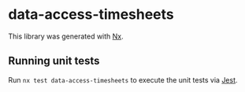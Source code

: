 # data-access-timesheets

This library was generated with [Nx](https://nx.dev).

## Running unit tests

Run `nx test data-access-timesheets` to execute the unit tests via [Jest](https://jestjs.io).
